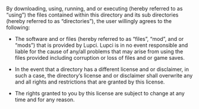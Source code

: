 By downloading, using, running, and or executing (hereby referred to as “using”) the files contained within this directory and its sub directories (hereby referred to as “directories”), the user willingly agrees to the following:

* The software and or files (hereby referred to as “files”, “mod”, and or “mods”) that is provided by Lupci. Lupci is in no event responsible and liable for the cause of any/all problems that may arise from using the files provided including corruption or loss of files and or game saves.

* In the event that a directory has a different license and or disclaimer, in such a case, the directory’s license and or disclaimer shall overwrite any and all rights and restrictions that are granted by this license.

* The rights granted to you by this license are subject to change at any time and for any reason.
